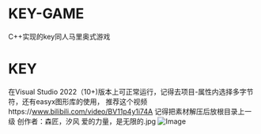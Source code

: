 # KEY-GAME
C++实现的key同人马里奥式游戏
# KEY
在Visual Studio 2022（10+)版本上可正常运行，记得去项目-属性内选择多字节符，还有easyx图形库的使用，
推荐这个视频https://www.bilibili.com/video/BV11p4y1i74A
记得把素材解压后放根目录上一级
创作者：森匠，汐风
爱的力量，是无限的.jpg
![Image](https://github.com/user-attachments/assets/3f21ac56-5dce-4cb9-9f7e-ef0ecb7c6ff2)
